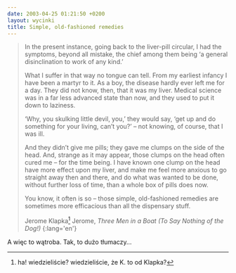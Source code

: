 ```yaml
---
date: 2003-04-25 01:21:50 +0200
layout: wycinki
title: Simple, old-fashioned remedies
---
```


> In the present instance, going back to the liver-pill circular, I had the symptoms, beyond all mistake, the chief among them being ‘a general disinclination to work of any kind.’
>
> What I suffer in that way no tongue can tell. From my earliest infancy I have been a martyr to it. As a boy, the disease hardly ever left me for a day. They did not know, then, that it was my liver. Medical science was in a far less advanced state than now, and they used to put it down to laziness.
>
> ‘Why, you skulking little devil, you,’ they would say, ‘get up and do something for your living, can’t you?’ – not knowing, of course, that I was ill.
>
> And they didn’t give me pills; they gave me clumps on the side of the head. And, strange as it may appear, those clumps on the head often cured me – for the time being. I have known one clump on the head have more effect upon my liver, and make me feel more anxious to go straight away then and there, and do what was wanted to be done, without further loss of time, than a whole box of pills does now.
>
> You know, it often is so – those simple, old-fashioned remedies are sometimes more efficacious than all the dispensary stuff.
>
> Jerome Klapka[^1] Jerome, <cite>Three Men in a Boat (To Say Nothing of the Dog!)</cite>
{:lang='en'}

A więc to wątroba. Tak, to dużo tłumaczy…

[^1]: ha! wiedzieliście? wiedzieliście, że K. to od Klapka?
